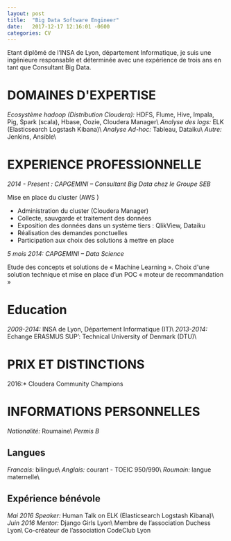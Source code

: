 ```yaml
---
layout: post
title:  "Big Data Software Engineer"
date:   2017-12-17 12:16:01 -0600
categories: CV
---
```


Etant diplômé de l’INSA de Lyon, département Informatique, je suis une ingénieure responsable et déterminée avec une expérience de trois ans en tant que Consultant Big Data. 


# DOMAINES D'EXPERTISE
    

*Ecosystème hadoop (Distribution Cloudera):* HDFS, Flume, Hive, Impala, Pig, Spark (scala), Hbase, Oozie, Cloudera Manager\\
*Analyse des logs:* ELK (Elasticsearch Logstash Kibana)\\
*Analyse Ad-hoc:* Tableau, Dataiku\\
*Autre:* Jenkins, Ansible\\


# EXPERIENCE PROFESSIONNELLE

*2014 - Present : CAPGEMINI – Consultant Big Data chez le Groupe SEB*

Mise en place du cluster (AWS )
-	 Administration du cluster (Cloudera Manager)
-	 Collecte, sauvgarde et traitement des données 
-	 Exposition des données dans un système tiers : QlikView, Dataiku
-	 Réalisation des demandes ponctuelles
-	 Participation aux choix des solutions à mettre en place

*5 mois 2014: CAPGEMINI – Data Science*

Etude des concepts et solutions de « Machine Learning ». Choix d'une solution technique et mise en place d’un POC « moteur de recommandation »


# Education
    
*2009-2014:*              INSA de Lyon, Département Informatique (IT)\\
*2013-2014:*             Echange ERASMUS SUP’: Technical University of Denmark (DTU)\\

# PRIX ET DISTINCTIONS
    
2016:*                  Cloudera Community Champions

# INFORMATIONS PERSONNELLES
    
*Nationalité:*         Roumaine\\
*Permis B*

## Langues
    
*Francais:*            bilingue\\
*Anglais:*             courant - TOEIC 950/990\\
*Roumain:*             langue maternelle\\

## Expérience bénévole
    
*Mai 2016 Speaker:*    Human Talk on ELK (Elasticsearch Logstash Kibana)\\
*Juin 2016 Mentor:*    Django Girls Lyon\\
Membre de l’association Duchess Lyon\\
Co-créateur de l’association CodeClub Lyon


